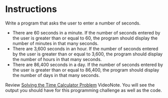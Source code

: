 # Instructions  

Write a program that asks the user to enter a number of seconds.

* There are 60 seconds in a minute. If the number of seconds entered by the user is greater than or equal to 60, the program should display the number of minutes in that many seconds.
* There are 3,600 seconds in an hour. If the number of seconds entered by the user is greater than or equal to 3,600, the program should display the number of hours in that many seconds.
* There are 86,400 seconds in a day. If the number of seconds entered by the user is greater than or equal to 86,400, the program should display the number of days in that many seconds.

Review [Solving the Time Calculator Problem](https://mediaplayer.pearsoncmg.com/assets/gaddis_cpp10e_0404_Solving_Time_Calculator_Problem) VideoNote. You will see the output you should have for this programming challenge as well as the code. 